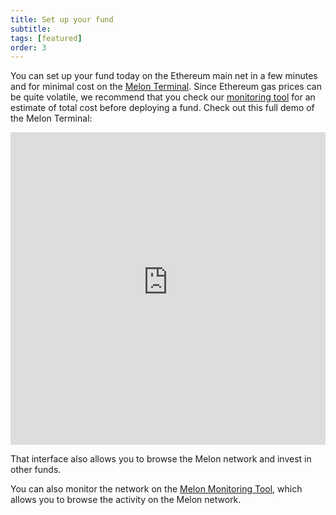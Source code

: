 ```yaml
---
title: Set up your fund
subtitle:
tags: [featured]
order: 3
---
```


You can set up your fund today on the Ethereum main net in a few minutes and for minimal cost on the [Melon Terminal](https://melon.avantgarde.finance/). Since Ethereum gas prices can be quite volatile, we recommend that you check our [monitoring tool](https://monitoring.melon.network) for an estimate of total cost before deploying a fund. Check out this full demo of the Melon Terminal:

<iframe width="100%" height="500px" src="https://www.youtube-nocookie.com/embed/Ndl7mU6kZjc" frameborder="0" allow="accelerometer; autoplay; encrypted-media; gyroscope; picture-in-picture" allowfullscreen></iframe>

That interface also allows you to browse the Melon network and invest in other funds.

You can also monitor the network on the [Melon Monitoring Tool](https://monitoring.melon.network/funds), which allows you to browse the activity on the Melon network.

